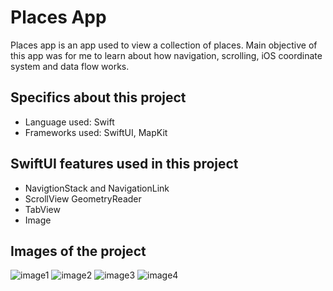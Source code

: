 # Places App

Places app is an app used to view a collection of places. Main objective of this app was for me to learn about how navigation, scrolling, iOS coordinate system and data flow works.

## Specifics about this project
- Language used: Swift
- Frameworks used: SwiftUI, MapKit

## SwiftUI features used in this project
- NavigtionStack and NavigationLink
- ScrollView GeometryReader
- TabView
- Image

## Images of the project

![image1](https://user-images.githubusercontent.com/114774767/199266449-6a3b07b5-b739-4028-b9b7-d0eec03edb5d.jpeg)
![image2](https://user-images.githubusercontent.com/114774767/199266454-33cbe803-1dfa-4474-b0db-895489acdacd.jpeg)
![image3](https://user-images.githubusercontent.com/114774767/199266457-46037889-ba08-4d52-ac0e-1052be1dcecf.jpeg)
![image4](https://user-images.githubusercontent.com/114774767/199266460-66a0cea9-ac99-40bd-bdcd-f42dae00cf72.jpeg)

